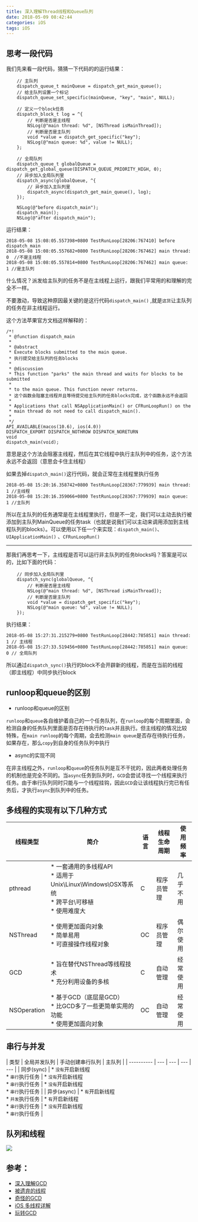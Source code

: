 ```yaml
---
title: 深入理解Thread线程和Queue队列
date: 2018-05-09 08:42:44
categories: iOS
tags: iOS
---
```


## 思考一段代码

我们先来看一段代码，猜猜一下代码的的运行结果：

```objc
    // 主队列
    dispatch_queue_t mainQueue = dispatch_get_main_queue();
    // 给主队列设置一个标记
    dispatch_queue_set_specific(mainQueue, "key", "main", NULL);

    // 定义一个block任务
    dispatch_block_t log = ^{
        // 判断是否是主线程
        NSLog(@"main thread: %d", [NSThread isMainThread]);
        // 判断是否是主队列
        void *value = dispatch_get_specific("key");
        NSLog(@"main queue: %d", value != NULL);
    };

    // 全局队列
    dispatch_queue_t globalQueue = dispatch_get_global_queue(DISPATCH_QUEUE_PRIORITY_HIGH, 0);
    // 异步加入全局队列里
    dispatch_async(globalQueue, ^{
        // 异步加入主队列里
        dispatch_async(dispatch_get_main_queue(), log);
    });

    NSLog(@"before dispatch_main");
    dispatch_main();
    NSLog(@"after dispatch_main");
```

运行结果：

```objc
2018-05-08 15:08:05.557398+0800 TestRunLoop[28206:767410] before dispatch_main
2018-05-08 15:08:05.557682+0800 TestRunLoop[28206:767462] main thread: 0  //不是主线程
2018-05-08 15:08:05.557814+0800 TestRunLoop[28206:767462] main queue: 1 //是主队列
```

什么情况？派发给主队列的任务不是在主线程上运行，跟我们平常用的和理解的完全不一样。

不要激动，导致这种原因最关键的是这行代码`dispatch_main()` ,就是`这货`让主队列的任务在非主线程运行。

这个方法苹果官方文档这样解释的：

```objc
/*!
 * @function dispatch_main
 *
 * @abstract
 * Execute blocks submitted to the main queue.
 * 执行提交给主队列的任务blocks
 *
 * @discussion
 * This function "parks" the main thread and waits for blocks to be submitted
 * 
 * to the main queue. This function never returns.
 * 这个函数会阻塞主线程并且等待提交给主队列的任务blocks完成，这个函数永远不会返回
 * 
 * Applications that call NSApplicationMain() or CFRunLoopRun() on the
 * main thread do not need to call dispatch_main().
 *
 */
API_AVAILABLE(macos(10.6), ios(4.0))
DISPATCH_EXPORT DISPATCH_NOTHROW DISPATCH_NORETURN
void
dispatch_main(void);
```

意思是这个方法会阻塞主线程，然后在其它线程中执行主队列中的任务，这个方法永远不会返回（意思会卡住主线程）

如果去掉`dispatch_main()`这行代码，就会正常在主线程里执行任务

```objc
2018-05-08 15:20:16.358742+0800 TestRunLoop[28367:779939] main thread: 1 //主线程
2018-05-08 15:20:16.359066+0800 TestRunLoop[28367:779939] main queue: 1 //主队列
```

所以在主队列的任务通常是在主线程里执行，但是不一定，我们可以主动去执行被添加到主队列MainQueue的任务task（也就是说我们可以主动来调用添加到主线程队列的blocks）。可以使用以下任一个来实现：`dispatch_main()`、`UIApplicationMain()` 、`CFRunLoopRun()`

---

那我们再思考一下，主线程是否可以运行非主队列的任务blocks吗？答案是可以的，比如下面的代码：

```objc
    // 同步加入全局队列里
    dispatch_sync(globalQueue, ^{
        // 判断是否是主线程
        NSLog(@"main thread: %d", [NSThread isMainThread]);
        // 判断是否是主队列
        void *value = dispatch_get_specific("key");
        NSLog(@"main queue: %d", value != NULL);
    });
```

执行结果：

```objc
2018-05-08 15:27:31.215279+0800 TestRunLoop[28442:785851] main thread: 1 // 主线程
2018-05-08 15:27:33.519456+0800 TestRunLoop[28442:785851] main queue: 0 // 全局队列
```

所以通过`dispatch_sync()`执行的block不会开辟新的线程，而是在当前的线程（即主线程）中同步执行block

## runloop和queue的区别
* runloop和queue的区别

`runloop`和`queue`各自维护着自己的一个任务队列，在`runloop`的每个周期里面，会检测自身的任务队列里面是否存在待执行的`task`并且执行。但主线程的情况比较特殊，在`main runloop`的每个周期，会去检测`main queue`是否存在待执行任务，如果存在，那么`copy`到自身的任务队列中执行

* async的实现不同

在非主线程之外，`runloop`和`queue`的任务队列是互不干扰的，因此两者处理任务的机制也是完全不同的。当`async`任务到队列时，`GCD`会尝试寻找一个线程来执行任务。由于串行队列同时只能与一个线程挂钩，因此`GCD`会让该线程执行完已有任务后，才执行`async`到队列中的任务。

## 多线程的实现有以下几种方式
|    线程类型    | 简介 | 语言 | 线程生命周期 | 使用频率 |
| ---------- | --- | --- | --- | --- |
| pthread | * 一套通用的多线程API </br> * 适用于Unix\Linux\Windows\OSX等系统 </br> * 跨平台\可移植 </br> * 使用难度大| C | 程序员管理 | 几乎不用 |
| NSThread | * 使用更加面向对象 </br> * 简单易用 </br> * 可直接操作线程对象| OC | 程序员管理 | 偶尔使用 |
| GCD | * 旨在替代NSThread等线程技术 </br> * 充分利用设备的多核| C | 自动管理 | 经常使用 |
| NSOperation | * 基于GCD（底层是GCD） </br> * 比GCD多了一些更简单实用的功能 </br> * 使用更加面向对象| OC | 自动管理 | 经常使用 |


## 串行与并发
|    类型    | 全局并发队列 | 手动创建串行队列 | 主队列 |
| ---------- | --- | --- | --- | --- |
| 同步(sync) | * `没有`开启新线程 <br> * `串行`执行任务 | * `没有`开启新线程 <br> * `串行`执行任务  | * `没有`开启新线程 <br> * `串行`执行任务  |
| 异步(async) | * `有`开启新线程 <br> * `并发`执行任务 | * `有`开启新线程 <br> * `串行`执行任务  | * `没有`开启新线程 <br> * `串行`执行任务  |

## 队列和线程
![](GCD-POOL.png)

## 参考：

* [深入理解GCD](https://bestswifter.com/deep-gcd/)
* [被遗弃的线程](https://juejin.im/post/5ad17544f265da23793c9606)
* [奇怪的GCD](http://sindrilin.com/note/2018/03/03/weird_thread.html)
* [iOS 多线程详解](https://juejin.im/entry/58aacac08ac247006e625b8c)
* [玩转GCD](https://github.com/ShowJoy-com/showjoy-blog/issues/14)